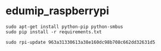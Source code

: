
# edumip_raspberrypi

```
sudo apt-get install python-pip python-smbus
sudo pip install -r requirements.txt 

sudo rpi-update 963a31330613a38e160dc98b708c662dd32631d5


```
